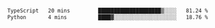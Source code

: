 <!--START_SECTION:waka-->

```txt
TypeScript   20 mins         ████████████████████▒░░░░   81.24 %
Python       4 mins          ████▓░░░░░░░░░░░░░░░░░░░░   18.76 %
```

<!--END_SECTION:waka-->
